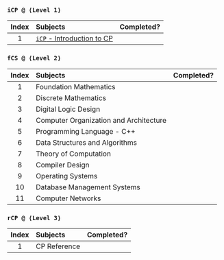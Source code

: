 ### `iCP @ ⟨Level 1⟩`
| Index | Subjects | Completed? |
| :---: | :--- | :---: |
| 1 | [`iCP` - Introduction to CP](https://www.codechef.com/) |  |

### `fCS @ ⟨Level 2⟩`
| Index | Subjects | Completed? |
| :---: | :--- | :---: |
| 1 | Foundation Mathematics |  |
| 2 | Discrete Mathematics |  |
| 3 | Digital Logic Design |  |
| 4 | Computer Organization and Architecture |  |
| 5 | Programming Language - C++ |  |
| 6 | Data Structures and Algorithms |  |
| 7 | Theory of Computation |  |
| 8 | Compiler Design |  |
| 9 | Operating Systems |  |
| 10 | Database Management Systems |  |
| 11 | Computer Networks |  |

### `rCP @ ⟨Level 3⟩`
| Index | Subjects | Completed? |
| :---: | :--- | :---: |
| 1 | CP Reference |  |
